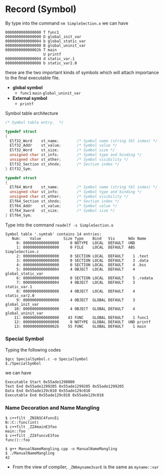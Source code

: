 # Record (Symbol)

By type into the command `nm SimpleSection.o` we can have

```
0000000000000000 T func1
0000000000000000 D global_init_var
0000000000000004 b global_static_var
0000000000000000 B global_uninit_var
000000000000002b T main
                 U printf
0000000000000004 d static_var.1
0000000000000008 b static_var2.0
```

these are the two important kinds of symbols which will attach importance to the final executable file.

- **global symbol**
  - `func1` `main`  `global_uninit_var`
- **External symbol**
  - `printf` 



Symbol table architecture

```c
/* Symbol table entry.  */

typedef struct
{
  Elf32_Word	st_name;		/* Symbol name (string tbl index) */
  Elf32_Addr	st_value;		/* Symbol value */
  Elf32_Word	st_size;		/* Symbol size */
  unsigned char	st_info;		/* Symbol type and binding */
  unsigned char	st_other;		/* Symbol visibility */
  Elf32_Section	st_shndx;		/* Section index */
} Elf32_Sym;

typedef struct
{
  Elf64_Word	st_name;		/* Symbol name (string tbl index) */
  unsigned char	st_info;		/* Symbol type and binding */
  unsigned char st_other;		/* Symbol visibility */
  Elf64_Section	st_shndx;		/* Section index */
  Elf64_Addr	st_value;		/* Symbol value */
  Elf64_Xword	st_size;		/* Symbol size */
} Elf64_Sym;
```



Type into the command `readelf -s SimpleSection.o`

```
Symbol table '.symtab' contains 14 entries:
   Num:    Value          Size Type    Bind   Vis      Ndx Name
     0: 0000000000000000     0 NOTYPE  LOCAL  DEFAULT  UND 
     1: 0000000000000000     0 FILE    LOCAL  DEFAULT  ABS SimpleSection.c
     2: 0000000000000000     0 SECTION LOCAL  DEFAULT    1 .text
     3: 0000000000000000     0 SECTION LOCAL  DEFAULT    3 .data
     4: 0000000000000000     0 SECTION LOCAL  DEFAULT    4 .bss
     5: 0000000000000004     4 OBJECT  LOCAL  DEFAULT    4 global_static_var
     6: 0000000000000000     0 SECTION LOCAL  DEFAULT    5 .rodata
     7: 0000000000000004     4 OBJECT  LOCAL  DEFAULT    3 static_var.1
     8: 0000000000000008     4 OBJECT  LOCAL  DEFAULT    4 static_var2.0
     9: 0000000000000000     4 OBJECT  GLOBAL DEFAULT    3 global_init_var
    10: 0000000000000000     4 OBJECT  GLOBAL DEFAULT    4 global_uninit_var
    11: 0000000000000000    43 FUNC    GLOBAL DEFAULT    1 func1
    12: 0000000000000000     0 NOTYPE  GLOBAL DEFAULT  UND printf
    13: 000000000000002b    55 FUNC    GLOBAL DEFAULT    1 main
```





### Special Symbol

Typing the following codes 

```shell
$gcc SpecialSymbol.c -o SpecialSymbol
$./SpecialSymbol
```

we can have 

```
Executable Start 0x55ade1298000
Text End 0x55ade1299205 0x55ade1299205 0x55ade1299205
Data End 0x55ade129c010 0x55ade129c010
Executable End 0x55ade129c018 0x55ade129c018
```



### Name Decoration and Name Mangling

```shell
$ c++filt _ZN1N1C4funcEi
N::C::func(int)
$ c++filt _ZZ4mainE3foo
main::foo
$ c++filt _ZZ4funcvE3foo
func()::foo
```



```shell
$ g++ ManualNameMangling.cpp -o ManualNameMangling
$ ./ManualNameMangling 
42
```

- From the view of compiler, `_ZN6myname3varE` is the same as `myname::var`











